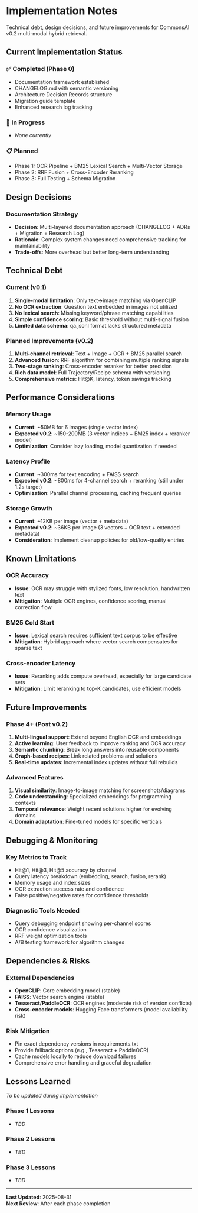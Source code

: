 # Implementation Notes

Technical debt, design decisions, and future improvements for CommonsAI v0.2 multi-modal hybrid retrieval.

## Current Implementation Status

### ✅ Completed (Phase 0)
- Documentation framework established
- CHANGELOG.md with semantic versioning
- Architecture Decision Records structure
- Migration guide template
- Enhanced research log tracking

### 🔄 In Progress
- *None currently*

### 📋 Planned
- Phase 1: OCR Pipeline + BM25 Lexical Search + Multi-Vector Storage
- Phase 2: RRF Fusion + Cross-Encoder Reranking  
- Phase 3: Full Testing + Schema Migration

## Design Decisions

### Documentation Strategy
- **Decision**: Multi-layered documentation approach (CHANGELOG + ADRs + Migration + Research Log)
- **Rationale**: Complex system changes need comprehensive tracking for maintainability
- **Trade-offs**: More overhead but better long-term understanding

## Technical Debt

### Current (v0.1)
1. **Single-modal limitation**: Only text→image matching via OpenCLIP
2. **No OCR extraction**: Question text embedded in images not utilized
3. **No lexical search**: Missing keyword/phrase matching capabilities
4. **Simple confidence scoring**: Basic threshold without multi-signal fusion
5. **Limited data schema**: qa.jsonl format lacks structured metadata

### Planned Improvements (v0.2)
1. **Multi-channel retrieval**: Text + Image + OCR + BM25 parallel search
2. **Advanced fusion**: RRF algorithm for combining multiple ranking signals
3. **Two-stage ranking**: Cross-encoder reranker for better precision
4. **Rich data model**: Full Trajectory/Recipe schema with versioning
5. **Comprehensive metrics**: Hit@K, latency, token savings tracking

## Performance Considerations

### Memory Usage
- **Current**: ~50MB for 6 images (single vector index)
- **Expected v0.2**: ~150-200MB (3 vector indices + BM25 index + reranker model)
- **Optimization**: Consider lazy loading, model quantization if needed

### Latency Profile
- **Current**: ~300ms for text encoding + FAISS search
- **Expected v0.2**: ~800ms for 4-channel search + reranking (still under 1.2s target)
- **Optimization**: Parallel channel processing, caching frequent queries

### Storage Growth
- **Current**: ~12KB per image (vector + metadata)
- **Expected v0.2**: ~36KB per image (3 vectors + OCR text + extended metadata)
- **Consideration**: Implement cleanup policies for old/low-quality entries

## Known Limitations

### OCR Accuracy
- **Issue**: OCR may struggle with stylized fonts, low resolution, handwritten text
- **Mitigation**: Multiple OCR engines, confidence scoring, manual correction flow

### BM25 Cold Start
- **Issue**: Lexical search requires sufficient text corpus to be effective
- **Mitigation**: Hybrid approach where vector search compensates for sparse text

### Cross-encoder Latency
- **Issue**: Reranking adds compute overhead, especially for large candidate sets
- **Mitigation**: Limit reranking to top-K candidates, use efficient models

## Future Improvements

### Phase 4+ (Post v0.2)
1. **Multi-lingual support**: Extend beyond English OCR and embeddings
2. **Active learning**: User feedback to improve ranking and OCR accuracy
3. **Semantic chunking**: Break long answers into reusable components
4. **Graph-based recipes**: Link related problems and solutions
5. **Real-time updates**: Incremental index updates without full rebuilds

### Advanced Features
1. **Visual similarity**: Image-to-image matching for screenshots/diagrams
2. **Code understanding**: Specialized embeddings for programming contexts
3. **Temporal relevance**: Weight recent solutions higher for evolving domains
4. **Domain adaptation**: Fine-tuned models for specific verticals

## Debugging & Monitoring

### Key Metrics to Track
- Hit@1, Hit@3, Hit@5 accuracy by channel
- Query latency breakdown (embedding, search, fusion, rerank)
- Memory usage and index sizes
- OCR extraction success rate and confidence
- False positive/negative rates for confidence thresholds

### Diagnostic Tools Needed
- Query debugging endpoint showing per-channel scores
- OCR confidence visualization
- RRF weight optimization tools
- A/B testing framework for algorithm changes

## Dependencies & Risks

### External Dependencies
- **OpenCLIP**: Core embedding model (stable)
- **FAISS**: Vector search engine (stable)
- **Tesseract/PaddleOCR**: OCR engines (moderate risk of version conflicts)
- **Cross-encoder models**: Hugging Face transformers (model availability risk)

### Risk Mitigation
- Pin exact dependency versions in requirements.txt
- Provide fallback options (e.g., Tesseract + PaddleOCR)
- Cache models locally to reduce download failures
- Comprehensive error handling and graceful degradation

## Lessons Learned

*To be updated during implementation*

### Phase 1 Lessons
- *TBD*

### Phase 2 Lessons  
- *TBD*

### Phase 3 Lessons
- *TBD*

---

**Last Updated**: 2025-08-31  
**Next Review**: After each phase completion